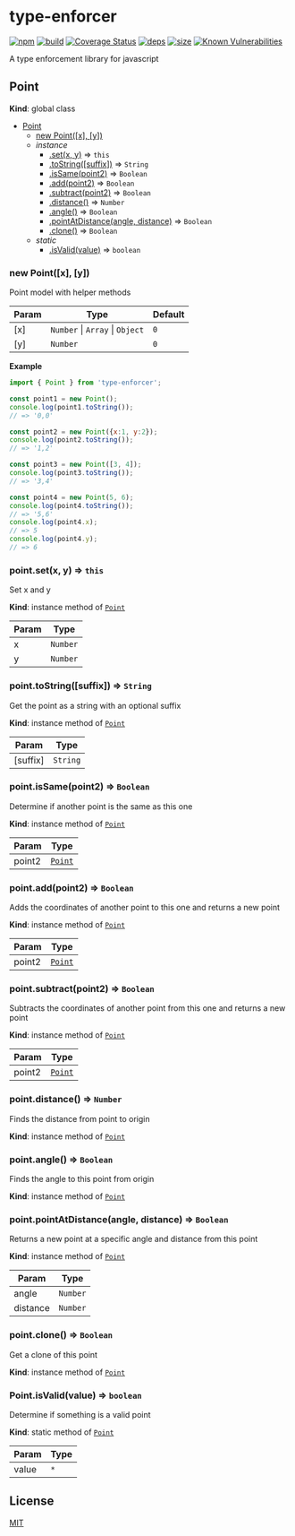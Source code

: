 # type-enforcer
[![npm][npm]][npm-url]
[![build][build]][build-url]
[![Coverage Status](https://coveralls.io/repos/github/DarrenPaulWright/type-enforcer/badge.svg?branch=master)](https://coveralls.io/github/DarrenPaulWright/type-enforcer?branch=master)
[![deps][deps]][deps-url]
[![size][size]][size-url]
[![Known Vulnerabilities](https://snyk.io/test/github/DarrenPaulWright/type-enforcer/badge.svg?targetFile=package.json)](https://snyk.io/test/github/DarrenPaulWright/type-enforcer?targetFile=package.json)

A type enforcement library for javascript

<a name="Point"></a>

## Point
**Kind**: global class  

* [Point](#Point)
    * [new Point([x], [y])](#new_Point_new)
    * _instance_
        * [.set(x, y)](#Point+set) ⇒ <code>this</code>
        * [.toString([suffix])](#Point+toString) ⇒ <code>String</code>
        * [.isSame(point2)](#Point+isSame) ⇒ <code>Boolean</code>
        * [.add(point2)](#Point+add) ⇒ <code>Boolean</code>
        * [.subtract(point2)](#Point+subtract) ⇒ <code>Boolean</code>
        * [.distance()](#Point+distance) ⇒ <code>Number</code>
        * [.angle()](#Point+angle) ⇒ <code>Boolean</code>
        * [.pointAtDistance(angle, distance)](#Point+pointAtDistance) ⇒ <code>Boolean</code>
        * [.clone()](#Point+clone) ⇒ <code>Boolean</code>
    * _static_
        * [.isValid(value)](#Point.isValid) ⇒ <code>boolean</code>

<a name="new_Point_new"></a>

### new Point([x], [y])
Point model with helper methods


| Param | Type | Default |
| --- | --- | --- |
| [x] | <code>Number</code> \| <code>Array</code> \| <code>Object</code> | <code>0</code> | 
| [y] | <code>Number</code> | <code>0</code> | 

**Example**  
``` javascriptimport { Point } from 'type-enforcer';const point1 = new Point();console.log(point1.toString());// => '0,0'const point2 = new Point({x:1, y:2});console.log(point2.toString());// => '1,2'const point3 = new Point([3, 4]);console.log(point3.toString());// => '3,4'const point4 = new Point(5, 6);console.log(point4.toString());// => '5,6'console.log(point4.x);// => 5console.log(point4.y);// => 6```
<a name="Point+set"></a>

### point.set(x, y) ⇒ <code>this</code>
Set x and y

**Kind**: instance method of [<code>Point</code>](#Point)  

| Param | Type |
| --- | --- |
| x | <code>Number</code> | 
| y | <code>Number</code> | 

<a name="Point+toString"></a>

### point.toString([suffix]) ⇒ <code>String</code>
Get the point as a string with an optional suffix

**Kind**: instance method of [<code>Point</code>](#Point)  

| Param | Type |
| --- | --- |
| [suffix] | <code>String</code> | 

<a name="Point+isSame"></a>

### point.isSame(point2) ⇒ <code>Boolean</code>
Determine if another point is the same as this one

**Kind**: instance method of [<code>Point</code>](#Point)  

| Param | Type |
| --- | --- |
| point2 | [<code>Point</code>](#Point) | 

<a name="Point+add"></a>

### point.add(point2) ⇒ <code>Boolean</code>
Adds the coordinates of another point to this one and returns a new point

**Kind**: instance method of [<code>Point</code>](#Point)  

| Param | Type |
| --- | --- |
| point2 | [<code>Point</code>](#Point) | 

<a name="Point+subtract"></a>

### point.subtract(point2) ⇒ <code>Boolean</code>
Subtracts the coordinates of another point from this one and returns a new point

**Kind**: instance method of [<code>Point</code>](#Point)  

| Param | Type |
| --- | --- |
| point2 | [<code>Point</code>](#Point) | 

<a name="Point+distance"></a>

### point.distance() ⇒ <code>Number</code>
Finds the distance from point to origin

**Kind**: instance method of [<code>Point</code>](#Point)  
<a name="Point+angle"></a>

### point.angle() ⇒ <code>Boolean</code>
Finds the angle to this point from origin

**Kind**: instance method of [<code>Point</code>](#Point)  
<a name="Point+pointAtDistance"></a>

### point.pointAtDistance(angle, distance) ⇒ <code>Boolean</code>
Returns a new point at a specific angle and distance from this point

**Kind**: instance method of [<code>Point</code>](#Point)  

| Param | Type |
| --- | --- |
| angle | <code>Number</code> | 
| distance | <code>Number</code> | 

<a name="Point+clone"></a>

### point.clone() ⇒ <code>Boolean</code>
Get a clone of this point

**Kind**: instance method of [<code>Point</code>](#Point)  
<a name="Point.isValid"></a>

### Point.isValid(value) ⇒ <code>boolean</code>
Determine if something is a valid point

**Kind**: static method of [<code>Point</code>](#Point)  

| Param | Type |
| --- | --- |
| value | <code>\*</code> | 


## License

[MIT](LICENSE.md)

[npm]: https://img.shields.io/npm/v/type-enforcer.svg
[npm-url]: https://npmjs.com/package/type-enforcer
[build]: https://travis-ci.org/DarrenPaulWright/type-enforcer.svg?branch=master
[build-url]: https://travis-ci.org/DarrenPaulWright/type-enforcer
[deps]: https://david-dm.org/darrenpaulwright/type-enforcer.svg
[deps-url]: https://david-dm.org/darrenpaulwright/type-enforcer
[size]: https://packagephobia.now.sh/badge?p=type-enforcer
[size-url]: https://packagephobia.now.sh/result?p=type-enforcer
